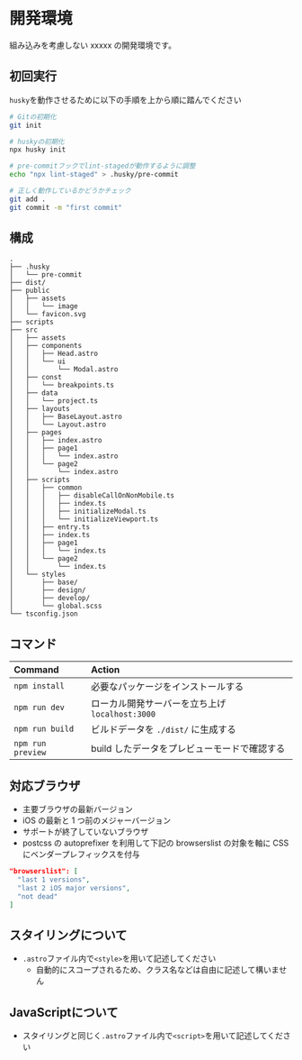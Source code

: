 # 開発環境

組み込みを考慮しない xxxxx の開発環境です。

## 初回実行

`husky`を動作させるために以下の手順を上から順に踏んでください

```bash
# Gitの初期化
git init

# huskyの初期化
npx husky init

# pre-commitフックでlint-stagedが動作するように調整
echo "npx lint-staged" > .husky/pre-commit

# 正しく動作しているかどうかチェック
git add .
git commit -m "first commit"
```

## 構成

```text
.
├── .husky
│   └── pre-commit
├── dist/
├── public
│   ├── assets
│   │   └── image
│   └── favicon.svg
├── scripts
├── src
│   ├── assets
│   ├── components
│   │   ├── Head.astro
│   │   └── ui
│   │       └── Modal.astro
│   ├── const
│   │   └── breakpoints.ts
│   ├── data
│   │   └── project.ts
│   ├── layouts
│   │   ├── BaseLayout.astro
│   │   └── Layout.astro
│   ├── pages
│   │   ├── index.astro
│   │   ├── page1
│   │   │   └── index.astro
│   │   └── page2
│   │       └── index.astro
│   ├── scripts
│   │   ├── common
│   │   │   ├── disableCallOnNonMobile.ts
│   │   │   ├── index.ts
│   │   │   ├── initializeModal.ts
│   │   │   └── initializeViewport.ts
│   │   ├── entry.ts
│   │   ├── index.ts
│   │   ├── page1
│   │   │   └── index.ts
│   │   └── page2
│   │       └── index.ts
│   └── styles
│       ├── base/
│       ├── design/
│       ├── develop/
│       └── global.scss
└── tsconfig.json
```

## コマンド

| Command           | Action                                          |
| :---------------- | :---------------------------------------------- |
| `npm install`     | 必要なパッケージをインストールする              |
| `npm run dev`     | ローカル開発サーバーを立ち上げ `localhost:3000` |
| `npm run build`   | ビルドデータを `./dist/` に生成する             |
| `npm run preview` | build したデータをプレビューモードで確認する    |

## 対応ブラウザ

- 主要ブラウザの最新バージョン
- iOS の最新と 1 つ前のメジャーバージョン
- サポートが終了していないブラウザ
- postcss の autoprefixer を利用して下記の browserslist の対象を軸に CSS にベンダープレフィックスを付与

```json
"browserslist": [
  "last 1 versions",
  "last 2 iOS major versions",
  "not dead"
]
```

## スタイリングについて

- `.astro`ファイル内で`<style>`を用いて記述してください
  - 自動的にスコープされるため、クラス名などは自由に記述して構いません

## JavaScriptについて

- スタイリングと同じく`.astro`ファイル内で`<script>`を用いて記述してください
